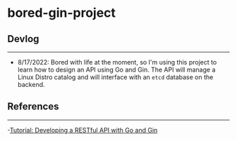 # bored-gin-project

## Devlog
---
- 8/17/2022: Bored with life at the moment, so I'm using this project to learn how to design an API using Go and Gin.
The API will manage a Linux Distro catalog and will interface with an `etcd` database on the backend.

## References
---
-[Tutorial: Developing a RESTful API with Go and Gin](https://go.dev/doc/tutorial/web-service-gin)